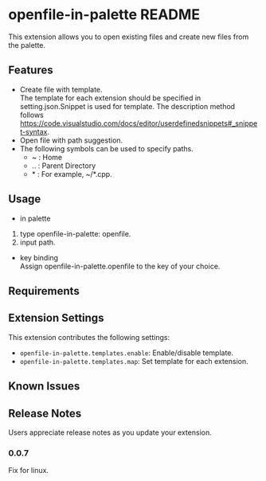 # openfile-in-palette README

This extension allows you to open existing files and create new files from the palette.


## Features

* Create file with template.  
  The template for each extension should be specified in setting.json.Snippet is used for template. The description method follows https://code.visualstudio.com/docs/editor/userdefinedsnippets#_snippet-syntax.
* Open file with path suggestion.
* The following symbols can be used to specify paths.
  + ~ : Home
  + .. : Parent Directory
  + \* : For example, ~/*.cpp.

## Usage

* in palette
 1. type openfile-in-palette: openfile.
 2. input path.

* key binding  
Assign openfile-in-palette.openfile to the key of your choice.

## Requirements



## Extension Settings

This extension contributes the following settings:

* `openfile-in-palette.templates.enable`: Enable/disable template.
* `openfile-in-palette.templates.map`: Set template for each extension.

## Known Issues


## Release Notes

Users appreciate release notes as you update your extension.

### 0.0.7

Fix for linux.

